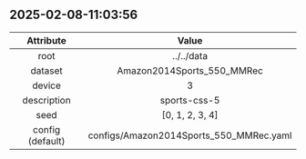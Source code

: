 
## 2025-02-08-11:03:56 


|  Attribute   |   Value   |
| :-------------: | :-----------: |
|  root  |   ../../data    |
|  dataset  |   Amazon2014Sports_550_MMRec    |
|  device  |   3    |
|  description  |   sports-css-5    |
|  seed  |   [0, 1, 2, 3, 4]    |
|  config (default)  |   configs/Amazon2014Sports_550_MMRec.yaml    |
